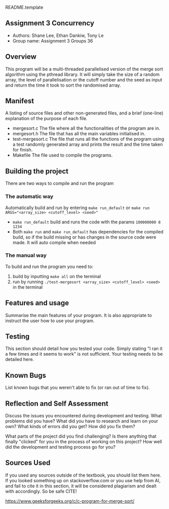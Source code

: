 README.template

## Assignment 3 Concurrency  

* Authors: Shane Lee, Ethan Dankiw, Tony Le
* Group name: Assignment 3 Groups 36

## Overview

This program will be a multi-threaded parallelised version of the merge sort algorithm using the pthread library.
It will simply take the size of a random array, the level of parallelisation or the cutoff number and the seed as input 
and return the time it took to sort the randomised array.

## Manifest

A listing of source files and other non-generated files, and a brief (one-line) explanation of the purpose of each file.
- mergesort.c
The file where all the functionalities of the program are in.
- mergesort.h
The file that has all the main variables initialised in.
- test-mergesort.c
The file that runs all the functions of the program using a test randomly generated array and prints the result and the time taken for finish.
- Makefile
The file used to compile the programs.

## Building the project

There are two ways to compile and run the program

### The automatic way

Automatically build and run by entering `make run_default` or `make run ARGS="<array_size> <cutoff_level> <seed>"`
- `make run_default` build and runs the code with the params `100000000 8 1234`
- Both `make run` and `make run_default` has dependencies for the compiled build, so if the build missing or has changes 
in the source code were made. It will auto compile when needed

### The manual way

To build and run the program you need to:
1. build by inputting `make all` on the terminal
2. run by running `./test-mergesort <array_size> <cutoff_level> <seed>` in the terminal

## Features and usage

Summarise the main features of your program. It is also appropriate to
instruct the user how to use your program.

## Testing

This section should detail how you tested your code. Simply stating "I ran
it a few times and it seems to work" is not sufficient. Your testing needs
to be detailed here.

## Known Bugs

List known bugs that you weren't able to fix (or ran out of time to fix).

## Reflection and Self Assessment

Discuss the issues you encountered during development and testing. What
problems did you have? What did you have to research and learn on your own?
What kinds of errors did you get? How did you fix them?

What parts of the project did you find challenging? Is there anything that
finally "clicked" for you in the process of working on this project? How well
did the development and testing process go for you?

## Sources Used

If you used any sources outside of the textbook, you should list them here. 
If you looked something up on stackoverflow.com or you use help from AI, and 
fail to cite it in this section, it will be considered plagiarism and dealt 
with accordingly. So be safe CITE!

https://www.geeksforgeeks.org/c/c-program-for-merge-sort/
